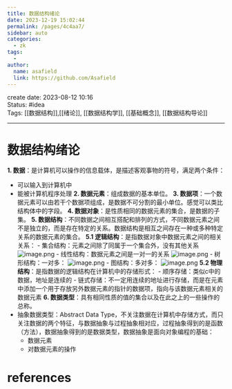 ```yaml
---
title: 数据结构绪论
date: 2023-12-19 15:02:44
permalink: /pages/4c4aa7/
sidebar: auto
categories:
  - zk
tags:
  - 
author: 
  name: asafield
  link: https://github.com/Asafield
---
```


create date: 2023-08-12 10:16  
Status: #idea  
Tags: [[数据结构]],[[绪论]], [[数据结构学]], [[基础概念]], [[数据结构导论]]

---

# 数据结构绪论
**1. 数据**：是计算机可以操作的信息载体，是描述客观事物的符号，满足两个条件：
- 可以输入到计算机中
- 能被计算机程序处理
**2. 数据元素**：组成数据的基本单位。
**3. 数据项**：一个数据元素可以由若干个数据项组成，是数据不可分割的最小单位。感觉可以类比结构体中的字段。
**4. 数据对象**：是性质相同的数据元素的集合，是数据的子集。
**5. 数据结构**：不同数据之间相互搭配和排列的方式，不同数据元素之间不是独立的，而是存在特定的关系。数据结构是相互之间存在一种或多种特定关系的数据元素的集合。
	**5.1 逻辑结构**：是指数据对象中数据元素之间的相关关系：
		- 集合结构：元素之间除了同属于一个集合外，没有其他关系
			![image.png](https://pic-1312640559.cos.ap-chengdu.myqcloud.com/img/20230812105546.png)
		- 线性结构：数据元素之间是一对一的关系
			 ![image.png](https://pic-1312640559.cos.ap-chengdu.myqcloud.com/img/20230812104836.png)
		- 树形结构：一对多：
		  ![image.png](https://pic-1312640559.cos.ap-chengdu.myqcloud.com/img/20230812105708.png)
		- 图结构：多对多：
		  ![image.png](https://pic-1312640559.cos.ap-chengdu.myqcloud.com/img/20230812105743.png)
	**5.2 物理结构**：是指数据的逻辑结构在计算机中的存储形式：
		- 顺序存储：类似c中的数据，地址是连续的
		- 链式存储：不一定用连续的地址进行存储，而是在元素中添加一个用于存放另外数据元素的指针的数据项，指向与该数据元素相关的数据元素
**6. 数据类型**：具有相同性质的值的集合以及在此之上的一些操作的总称。
- 抽象数据类型：Abstract Data Type，不关注数据在计算机中存储方式，而只关注数据的两个特征，与数据抽象与过程抽象相对应，过程抽象得到的是函数（方法），数据抽象得到的是数据类型，数据抽象是面向对象编程的基础：
	- 数据元素
	- 对数据元素的操作


		
# references